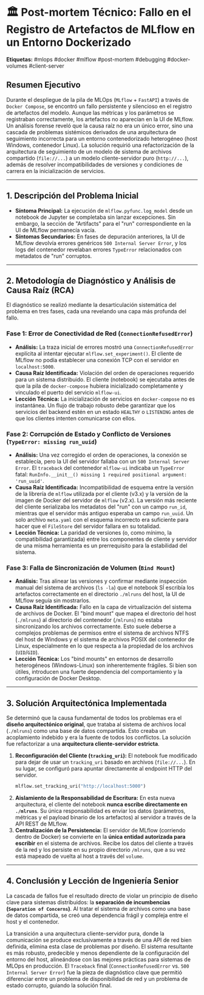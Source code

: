 # 🏛️ Post-mortem Técnico: Fallo en el Registro de Artefactos de MLflow en un Entorno Dockerizado

**Etiquetas:** #mlops #docker #mlflow #post-mortem #debugging #docker-volumes #client-server

## Resumen Ejecutivo

Durante el despliegue de la pila de MLOps (`MLflow` + `FastAPI`) a través de `Docker Compose`, se encontró un fallo persistente y silencioso en el registro de artefactos del modelo. Aunque las métricas y los parámetros se registraban correctamente, los artefactos no aparecían en la UI de MLflow. Un análisis forense reveló que la causa raíz no era un único error, sino una cascada de problemas sistémicos derivados de una arquitectura de seguimiento incorrecta para un entorno contenedorizado heterogéneo (host Windows, contenedor Linux). La solución requirió una refactorización de la arquitectura de seguimiento de un modelo de sistema de archivos compartido (`file://...`) a un modelo cliente-servidor puro (`http://...`), además de resolver incompatibilidades de versiones y condiciones de carrera en la inicialización de servicios.

---

## 1. Descripción del Problema Inicial

- **Síntoma Principal:** La ejecución de `mlflow.pyfunc.log_model` desde un notebook de Jupyter se completaba sin lanzar excepciones. Sin embargo, la sección de "Artifacts" para el "run" correspondiente en la UI de MLflow permanecía vacía.
- **Síntomas Secundarios:** En fases de depuración anteriores, la UI de MLflow devolvía errores genéricos `500 Internal Server Error`, y los logs del contenedor revelaban errores `TypeError` relacionados con metadatos de "run" corruptos.

---

## 2. Metodología de Diagnóstico y Análisis de Causa Raíz (RCA)

El diagnóstico se realizó mediante la desarticulación sistemática del problema en tres fases, cada una revelando una capa más profunda del fallo.

### Fase 1: Error de Conectividad de Red (`ConnectionRefusedError`)

- **Análisis:** La traza inicial de errores mostró una `ConnectionRefusedError` explícita al intentar ejecutar `mlflow.set_experiment()`. El cliente de MLflow no podía establecer una conexión TCP con el servidor en `localhost:5000`.
- **Causa Raíz Identificada:** Violación del orden de operaciones requerido para un sistema distribuido. El cliente (notebook) se ejecutaba antes de que la pila de `docker-compose` hubiera inicializado completamente y vinculado el puerto del servicio `mlflow-ui`.
- **Lección Técnica:** La inicialización de servicios en `docker-compose` no es instantánea. Un flujo de trabajo robusto debe garantizar que los servicios del backend estén en un estado `HEALTHY` o `LISTENING` antes de que los clientes intenten comunicarse con ellos.

### Fase 2: Corrupción de Estado y Conflicto de Versiones (`TypeError: missing run_uuid`)

- **Análisis:** Una vez corregido el orden de operaciones, la conexión se establecía, pero la UI del servidor fallaba con un `500 Internal Server Error`. El `traceback` del contenedor `mlflow-ui` indicaba un `TypeError` fatal: `RunInfo.__init__() missing 1 required positional argument: 'run_uuid'`.
- **Causa Raíz Identificada:** Incompatibilidad de esquema entre la versión de la librería de `mlflow` utilizada por el cliente (v3.x) y la versión de la imagen de Docker del servidor de `mlflow` (v2.x). La versión más reciente del cliente serializaba los metadatos del "run" con un campo `run_id`, mientras que el servidor más antiguo esperaba un campo `run_uuid`. Un solo archivo `meta.yaml` con el esquema incorrecto era suficiente para hacer que el `FileStore` del servidor fallara en su totalidad.
- **Lección Técnica:** La paridad de versiones (o, como mínimo, la compatibilidad garantizada) entre los componentes de cliente y servidor de una misma herramienta es un prerrequisito para la estabilidad del sistema.

### Fase 3: Falla de Sincronización de Volumen (`Bind Mount`)

- **Análisis:** Tras alinear las versiones y confirmar mediante inspección manual del sistema de archivos (`ls -la`) que el notebook SÍ escribía los artefactos correctamente en el directorio `./mlruns` del host, la UI de MLflow seguía sin mostrarlos.
- **Causa Raíz Identificada:** Fallo en la capa de virtualización del sistema de archivos de Docker. El "bind mount" que mapea el directorio del host (`./mlruns`) al directorio del contenedor (`/mlruns`) no estaba sincronizando los archivos correctamente. Esto suele deberse a complejos problemas de permisos entre el sistema de archivos NTFS del host de Windows y el sistema de archivos POSIX del contenedor de Linux, especialmente en lo que respecta a la propiedad de los archivos (`UID`/`GID`).
- **Lección Técnica:** Los "bind mounts" en entornos de desarrollo heterogéneos (Windows-Linux) son inherentemente frágiles. Si bien son útiles, introducen una fuerte dependencia del comportamiento y la configuración de Docker Desktop.

---

## 3. Solución Arquitectónica Implementada

Se determinó que la causa fundamental de todos los problemas era el **diseño arquitectónico original**, que trataba al sistema de archivos local (`./mlruns`) como una base de datos compartida. Esto creaba un acoplamiento indebido y era la fuente de todos los conflictos. La solución fue refactorizar a una **arquitectura cliente-servidor estricta**.

1.  **Reconfiguración del Cliente (`tracking_uri`):** El notebook fue modificado para dejar de usar un `tracking_uri` basado en archivos (`file://...`). En su lugar, se configuró para apuntar directamente al endpoint HTTP del servidor.
    ```python
    mlflow.set_tracking_uri("http://localhost:5000")
    ```
2.  **Aislamiento de la Responsabilidad de Escritura:** En esta nueva arquitectura, el cliente del notebook **nunca escribe directamente en `./mlruns`**. Su única responsabilidad es enviar los datos (parámetros, métricas y el payload binario de los artefactos) al servidor a través de la API REST de MLflow.
3.  **Centralización de la Persistencia:** El servidor de MLflow (corriendo dentro de Docker) se convierte en la **única entidad autorizada para escribir** en el sistema de archivos. Recibe los datos del cliente a través de la red y los persiste en su propio directorio `/mlruns`, que a su vez está mapeado de vuelta al host a través del `volume`.

---

## 4. Conclusión y Lección de Ingeniería Senior

La cascada de fallos fue el resultado directo de violar un principio de diseño clave para sistemas distribuidos: la **separación de incumbencias (`Separation of Concerns`)**. Al tratar el sistema de archivos como una base de datos compartida, se creó una dependencia frágil y compleja entre el host y el contenedor.

La transición a una arquitectura cliente-servidor pura, donde la comunicación se produce exclusivamente a través de una API de red bien definida, elimina esta clase de problemas por diseño. El sistema resultante es más robusto, predecible y menos dependiente de la configuración del entorno del host, alineándose con las mejores prácticas para sistemas de MLOps en producción. El `Traceback` final (`ConnectionRefusedError` vs. `500 Internal Server Error`) fue la pieza de diagnóstico clave que permitió diferenciar entre un problema de disponibilidad de red y un problema de estado corrupto, guiando la solución final.